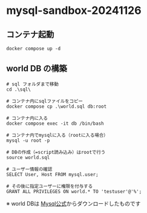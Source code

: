 # mysql-sandbox-20241126

## コンテナ起動
```
docker compose up -d
```

## world DB の構築
```
# sql フォルダまで移動
cd .\sql\

# コンテナ内にsqlファイルをコピー
docker compose cp .\world.sql db:root

# コンテナ内に入る
docker compose exec -it db /bin/bash

# コンテナ内でmysqlに入る（rootに入る場合）
mysql -u root -p

# DBの作成（=script読み込み）はrootで行う
source world.sql

# ユーザー情報の確認
SELECT User, Host FROM mysql.user;

# その後に指定ユーザーに権限を付与する
GRANT ALL PRIVILEGES ON world.* TO 'testuser'@'%';
```
※ world DBは [Mysql公式][mysql_official_database_world]からダウンロードしたものです

[mysql_official_database_world]:https://dev.mysql.com/doc/index-other.html
